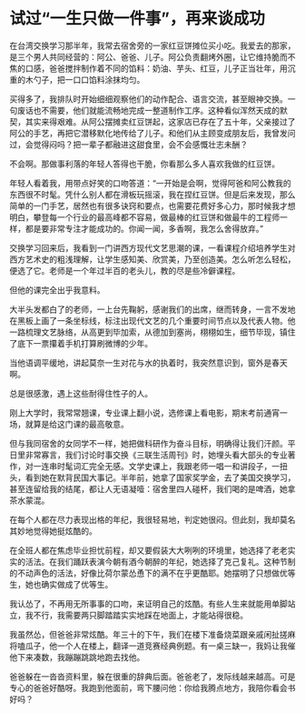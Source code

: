 # 试过“一生只做一件事”，再来谈成功

在台湾交换学习那半年，我常去宿舍旁的一家红豆饼摊位买小吃。我爱去的那家，是三个男人共同经营的：阿公、爸爸、儿子。阿公负责翻烤外圈，让它维持脆而不焦的口感，爸爸搅拌制作着不同的馅料：奶油、芋头、红豆，儿子正当壮年，用沉重的木勺子，把一口口馅料涂抹均匀。 

买得多了，我排队时开始细细观察他们的动作配合、语言交流，甚至眼神交换。一句废话也不需要，他们就能流畅地完成一整道制作工序。这种看似浑然天成的默契，其实来得艰难。从阿公摆摊卖红豆饼起，这家店已存在了五十年，父亲接过了阿公的手艺，再把它潜移默化地传给了儿子。和他们从主顾变成朋友后，我曾发问过，会觉得闷吗？把一辈子都融进这甜食里，会不会感慨壮志未酬？ 

不会啊。那做事利落的年轻人答得也干脆，你看那么多人喜欢我做的红豆饼。 

年轻人看着我，用带点好笑的口吻答道：“一开始是会啊，觉得阿爸和阿公教我的东西很不时髦。凭什么别人都在滑板玩摇滚，我在捏红豆饼。但是后来发现，那么简单的一门手艺，居然也有很多诀窍和要点，也需要花费好多心力，那时候我才想明白，攀登每一个行业的最高峰都不容易，做最棒的红豆饼和做最牛的工程师一样，都是要非常专注才能成功的。你闻一闻，多香啊，我怎么舍得放弃。” 

交换学习回来后，我看到一门讲西方现代文艺思潮的课，一看课程介绍培养学生对西方艺术史的粗浅理解，让学生感知美、欣赏美，乃至创造美。怎么听怎么轻松，便选了它。老师是一个年过半百的老头儿，教的尽是些冷僻课程。 

但他的课完全出乎我意料。 

大半头发都白了的老师，一上台先鞠躬，感谢我们的出席，继而转身，一言不发地在黑板上画了一条坐标线，标注出现代文艺的几个重要时间节点以及代表人物。他一路梳理文艺脉络，从高更到毕加索，从德加到塞尚，栩栩如生，细节毕现，镇住了底下一票攥着手机打算刷微博的少年。 

当他语调平缓地，讲起莫奈一生对花与水的执着时，我突然意识到，窗外是春天啊。 

总是很感激，遇上这些耐得住性子的人。 

刚上大学时，我常常翘课，专业课上翻小说，选修课上看电影，期末考前通宵一场，就算是给这门课的最高敬意。 

但与我同宿舍的女同学不一样，她把做科研作为奋斗目标，明确得让我们汗颜。平日里非常寡言，我们讨论时事交换《三联生活周刊》时，她埋头看大部头的专业著作，对一连串时髦词汇完全无感。文学史课上，我跟老师一唱一和讲段子，一扭头，看到她在默背民国大事记。半年前，她拿了国家奖学金，去了美国交换学习，甚至连留给我的结尾，都让人无语凝噎：宿舍里四人碰杯，我们喝的是啤酒，她拿茶水蒙混。 

在每个人都在尽力表现出格的年纪，我很轻易地，判定她很闷。但此刻，我却莫名其妙地觉得她挺炫酷的。 

在全班人都在焦虑毕业担忧前程，却又要假装大大咧咧的环境里，她选择了老老实实的活法。在我们踊跃表演今朝有酒今朝醉的年纪，她选择了克己复礼。这种节制的不动声色的活法，好像比荷尔蒙怂恿下的满不在乎更酷耶。她摆明了只想做优等生，她也确实做成了优等生。 

我认怂了，不再用无所事事的口吻，来证明自己的炫酷。有些人生来就能用单脚站立，我不行，我需要两只脚踏踏实实地踩在地面上，才能站得很稳。 

我虽然怂，但爸爸非常炫酷。年三十的下午，我们在楼下准备烧菜跟亲戚闲扯搓麻将嗑瓜子，他一个人在楼上，翻译一道竞赛经典例题。有一桌三缺一，我妈让我催他下来凑数，我蹦蹦跳跳地跑去找他。 

爸爸躲在一沓沓资料里，躲在很重的辞典后面。爸爸老了，发际线越来越高。可是专心的爸爸好酷呀。我跑到他面前，弯下腰问他：你给我腾点地方，我陪你看会书好吗？